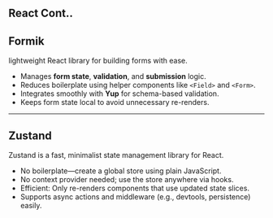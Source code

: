 ## React Cont..

## Formik

 
lightweight React library for building forms with ease.

- Manages **form state**, **validation**, and **submission** logic.
- Reduces boilerplate using helper components like `<Field>` and `<Form>`.
- Integrates smoothly with **Yup** for schema-based validation.
- Keeps form state local to avoid unnecessary re-renders.

---

## Zustand
Zustand is a fast, minimalist state management library for React.
- No boilerplate—create a global store using plain JavaScript.
- No context provider needed; use the store anywhere via hooks.
- Efficient: Only re-renders components that use updated state slices.
- Supports async actions and middleware (e.g., devtools, persistence) easily.